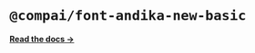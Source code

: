 # `@compai/font-andika-new-basic`

[**Read the docs &rarr;**](https://components.ai/docs/typefaces/andika-new-basic)
